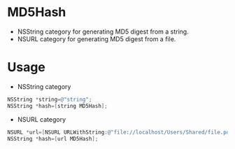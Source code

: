 MD5Hash
=======
- NSString category for generating MD5 digest from a string.
- NSURL category for generating MD5 digest from a file.

Usage
=====
- NSString category

```objective-c
NSString *string=@"string";
NSString *hash=[string MD5Hash];
```
- NSURL category

```objective-c
NSURL *url=[NSURL URLWithString:@"file://localhost/Users/Shared/file.pdf"];
NSString *hash=[url MD5Hash];
```



